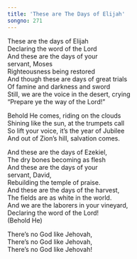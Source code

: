 ```yaml
---  
title: 'These are The Days of Elijah'  
songno: 271  
---  
```

These are the days of Elijah  
Declaring the word of the Lord  
And these are the days of your  
servant, Moses  
Righteousness being restored  
And though these are days of great trials  
Of famine and darkness and sword  
Still, we are the voice in the desert, crying  
“Prepare ye the way of the Lord!”  


Behold He comes, riding on the clouds  
Shining like the sun, at the trumpets call  
So lift your voice, it’s the year of Jubilee  
And out of Zion’s hill, salvation comes.

  
And these are the days of Ezekiel,  
The dry bones becoming as flesh  
And these are the days of your  
servant, David,  
Rebuilding the temple of praise.  
And these are the days of the harvest,  
The fields are as white in the world.  
And we are the laborers in your vineyard,  
Declaring the word of the Lord!  
(Behold He) 

 
There’s no God like Jehovah,  
There’s no God like Jehovah,  
There’s no God like Jehovah!  
